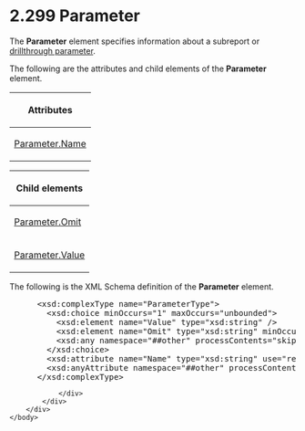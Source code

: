 <html dir="LTR" xmlns:mshelp="http://msdn.microsoft.com/mshelp" xmlns:ddue="http://ddue.schemas.microsoft.com/authoring/2003/5" xmlns:xlink="http://www.w3.org/1999/xlink" xmlns:tool="http://www.microsoft.com/tooltip">
    <head>
        <meta http-equiv="Content-Type" content="text/html; CHARSET=utf-8"></meta>
        <meta name="save" content="history"></meta>
        <title>2.299 Parameter</title>
        <xml>
            <mshelp:toctitle title="2.299 Parameter"></mshelp:toctitle>
            <mshelp:rltitle title="[MS-RDL]: Parameter"></mshelp:rltitle>
            <mshelp:keyword index="A" term="bc41bd5d-b10d-4ac3-ae17-40517c8449f0"></mshelp:keyword>
            <mshelp:attr name="DCSext.ContentType" value="open specification"></mshelp:attr>
            <mshelp:attr name="AssetID" value="bc41bd5d-b10d-4ac3-ae17-40517c8449f0"></mshelp:attr>
            <mshelp:attr name="TopicType" value="kbRef"></mshelp:attr>
            <mshelp:attr name="DCSext.Title" value="[MS-RDL]: Parameter" />
        </xml>
    </head>
    <body>
        <div id="header">
            <h1 class="heading">2.299 Parameter</h1>
        </div>
        <div id="mainSection">
            <div id="mainBody">
                <div id="allHistory" class="saveHistory"></div>
                <div id="sectionSection0" class="section" name="collapseableSection">
                    

<p>The <b>Parameter</b> element specifies information about a
subreport or <a href="b2482b3f-74ab-4ca8-a9e5-c07955011743.htm#gt_c689bb67-f3ad-45c9-8c16-c3a1825d7e63">drillthrough
parameter</a>.</p>

<p>The following are the attributes and child elements of the <b>Parameter</b>
element.</p>

<table>
 <thead>
  <tr>
   <th>
   <p>Attributes</p>
   </th>
  </tr>
 </thead>
 <tr>
  <td>
  <p><a href="3cd6cb03-0989-4012-90f3-522098d46638.htm">Parameter.Name</a></p>
  </td>
 </tr>
</table>

<p> </p>

<table>
 <thead>
  <tr>
   <th>
   <p>Child elements</p>
   </th>
  </tr>
 </thead>
 <tr>
  <td>
  <p><a href="de62d595-e99e-48c0-b6ce-bd70ee337dbb.htm">Parameter.Omit</a>
  </p>
  </td>
 </tr>
 <tr>
  <td>
  <p><a href="7428295a-d725-46e3-8e91-aba29c524cd5.htm">Parameter.Value</a>
  </p>
  </td>
 </tr>
</table>

<p>The following is the XML Schema definition of the <b>Parameter</b>
element.</p>

<dl>
<dd>
<div><pre> &lt;xsd:complexType name=&quot;ParameterType&quot;&gt;
   &lt;xsd:choice minOccurs=&quot;1&quot; maxOccurs=&quot;unbounded&quot;&gt;
     &lt;xsd:element name=&quot;Value&quot; type=&quot;xsd:string&quot; /&gt;
     &lt;xsd:element name=&quot;Omit&quot; type=&quot;xsd:string&quot; minOccurs=&quot;0&quot; /&gt;
     &lt;xsd:any namespace=&quot;##other&quot; processContents=&quot;skip&quot; /&gt;
   &lt;/xsd:choice&gt;
   &lt;xsd:attribute name=&quot;Name&quot; type=&quot;xsd:string&quot; use=&quot;required&quot; /&gt;
   &lt;xsd:anyAttribute namespace=&quot;##other&quot; processContents=&quot;skip&quot; /&gt;
 &lt;/xsd:complexType&gt;
</pre></div>
</dd></dl>


                </div>
            </div>
        </div>
    </body>
</html>